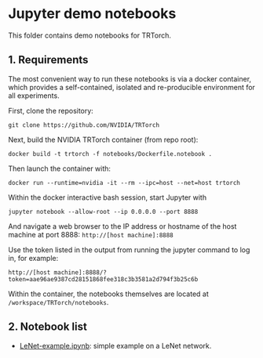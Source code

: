 # Jupyter demo notebooks
This folder contains demo notebooks for TRTorch.

## 1. Requirements

The most convenient way to run these notebooks is via a docker container, which provides a self-contained, isolated and re-producible environment for all experiments.

First, clone the repository:

```
git clone https://github.com/NVIDIA/TRTorch
```

Next, build the NVIDIA TRTorch container (from repo root):

```
docker build -t trtorch -f notebooks/Dockerfile.notebook .
```

Then launch the container with:

```
docker run --runtime=nvidia -it --rm --ipc=host --net=host trtorch
```

Within the docker interactive bash session, start Jupyter with

```
jupyter notebook --allow-root --ip 0.0.0.0 --port 8888
```

And navigate a web browser to the IP address or hostname of the host machine
at port 8888: ```http://[host machine]:8888```

Use the token listed in the output from running the jupyter command to log
in, for example:

```http://[host machine]:8888/?token=aae96ae9387cd28151868fee318c3b3581a2d794f3b25c6b```


Within the container, the notebooks themselves are located at `/workspace/TRTorch/notebooks`.

## 2. Notebook list

- [LeNet-example.ipynb](LeNet-example.ipynb): simple example on a LeNet network.
